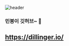 ![header](https://capsule-render.vercel.app/api?type=wave&color=red&height=300&section=header&text=kimminseon_github&fontSize=90)
### 민붕이 깃허브~ 👋

## https://dillinger.io/ <!-- 코드 미리볼 수 있음? -->
<!--
**kimminseon2001/kimminseon2001** is a ✨ _special_ ✨ repository because its `README.md` (this file) appears on your GitHub profile.

Here are some ideas to get you started:

- 🔭 I’m currently working on ...
- 🌱 I’m currently learning ...
- 👯 I’m looking to collaborate on ...
- 🤔 I’m looking for help with ...
- 💬 Ask me about ...
- 📫 How to reach me: ...
- 😄 Pronouns: ...
- ⚡ Fun fact: ...
-->
